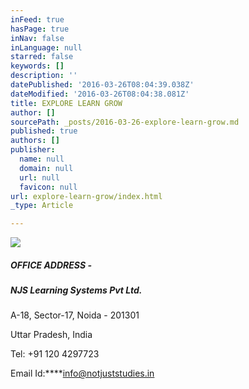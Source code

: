 ```yaml
---
inFeed: true
hasPage: true
inNav: false
inLanguage: null
starred: false
keywords: []
description: ''
datePublished: '2016-03-26T08:04:39.038Z'
dateModified: '2016-03-26T08:04:38.081Z'
title: EXPLORE LEARN GROW
author: []
sourcePath: _posts/2016-03-26-explore-learn-grow.md
published: true
authors: []
publisher:
  name: null
  domain: null
  url: null
  favicon: null
url: explore-learn-grow/index.html
_type: Article

---
```

![](https://the-grid-user-content.s3-us-west-2.amazonaws.com/7239de5f-7ccb-45f5-8f5c-4faa13d56a17.jpg)

##### OFFICE ADDRESS - 

##### **NJS Learning Systems Pvt Ltd.**

A-18, Sector-17, Noida - 201301

Uttar Pradesh, India

Tel: +91 120 4297723

Email Id:****info@notjuststudies.in